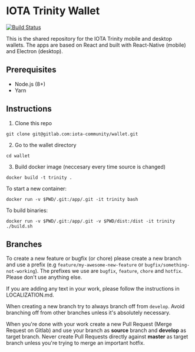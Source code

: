 # IOTA Trinity Wallet

[![Build Status](https://www.bitrise.io/app/e1c71066b5c75521/status.svg?token=NytmjW1aEHEu-1kNaMRuiQ&branch=develop)](https://www.bitrise.io/app/e1c71066b5c75521)


This is the shared repository for the IOTA Trinity mobile and desktop wallets. The apps are based on React and built with React-Native (mobile) and Electron (desktop).

## Prerequisites

- Node.js (8+)
- Yarn

## Instructions

1. Clone this repo
```
git clone git@gitlab.com:iota-community/wallet.git
```

2. Go to the wallet directory
```
cd wallet
```

3. Build docker image (neccesary every time source is changed)
```
docker build -t trinity .
```

To start a new container:
```
docker run -v $PWD/.git:/app/.git -it trinity bash
```

To build binaries:
```
docker run -v $PWD/.git:/app/.git -v $PWD/dist:/dist -it trinity ./build.sh
```

## Branches

To create a new feature or bugfix (or chore) please create a new branch and use a prefix (e.g `feature/my-awesome-new-feature` or `bugfix/something-not-working`). The prefixes we use are `bugfix`, `feature`, `chore` and `hotfix`. Please don't use anything else.

If you are adding any text in your work, please follow the instructions in LOCALIZATION.md.

When creating a new branch try to always branch off from `develop`. Avoid branching off from other branches unless it's absolutely necessary.

When you're done with your work create a new Pull Request (Merge Request on Gitlab) and use your branch as **source** branch and **develop** as target branch. Never create Pull Requests directly against **master** as target branch unless you're trying to merge an important hotfix.
